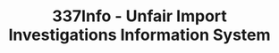 ---
layout: default
bigquery: https://console.cloud.google.com/bigquery?p=patents-public-data&d=usitc_investigations&page=dataset&project=sheets-management-319211
citation: US International Trade Commission 337Info Unfair Import Investigations Information
  System
contributors: US International Trade Comission
cost: None
description: US International Trade Commission 337Info Unfair Import Investigations
  Information System contains data on investigations done under Section 337. Section
  337 declares the infringement of certain statutory intellectual property rights
  and other forms of unfair competition in import trade to be unlawful practices.
  Most Section 337 investigations involve allegations of patent or registered trademark
  infringement.
documentation: FAQ and tutorial available on the site
last_edit: 04/08/2022, 08:59:46
location: https://pubapps2.usitc.gov/337external/
maintained_by: US International Trade Comission
schema_fields:
- actualEndDateEvidHear
- teoIdIssueDate
- teoProceedingInvolved
- docketNo
- cafcAppeals
- currentStatus
- ouiiAttorney
- htsNumbers
- investigationTermDate
- endDateMarkmanHearing
- teoIdDueDate
- currentActiveALJ
- complainant
- finalDetNoViolation
- scheduledEndDateEvidHear
- invUnfairAct
- issueDateOtherNonFinal
- dateComplaintFiled
- respondent
- patentNumber
- id
- startDateMarkmanHearing
- finalDetViolation
- investigationType
- internalRemand
- trademarkNumbers
- targetDate
- markmanHearing
- dateCreated
- publication_number
- dateOfPublicationFrNotice
- finalIdOnViolationDue
- copyrightNumbers
- teoReliefGranted
- actualStartDateEvidHear
- gcAttorney
- aljAssigned
- patentNumbers
- scheduledStartDateEvidHear
- finalIdOnViolationIssue
- ouiiParticipation
- investigationNo
- lastUpdated
- title
shortname: unfair_import_investigations
tags:
- import
- legal
- trade
timeframe: 2008-2021 (prior to 2008 downloadable as a JSON file)
title: 337Info - Unfair Import Investigations Information System
uuid: 2721f5ec-e599-4890-9265-9706719fc71e
---